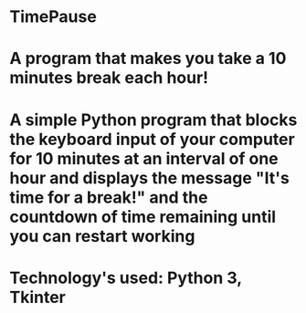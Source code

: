 # TimePause
# A program that makes you take a 10 minutes break each hour!
# A simple Python program that blocks the keyboard input of your computer for 10 minutes at an interval of one hour and displays the message "It's time for a break!" and the countdown of time remaining until you can restart working
# Technology's used: Python 3, Tkinter
